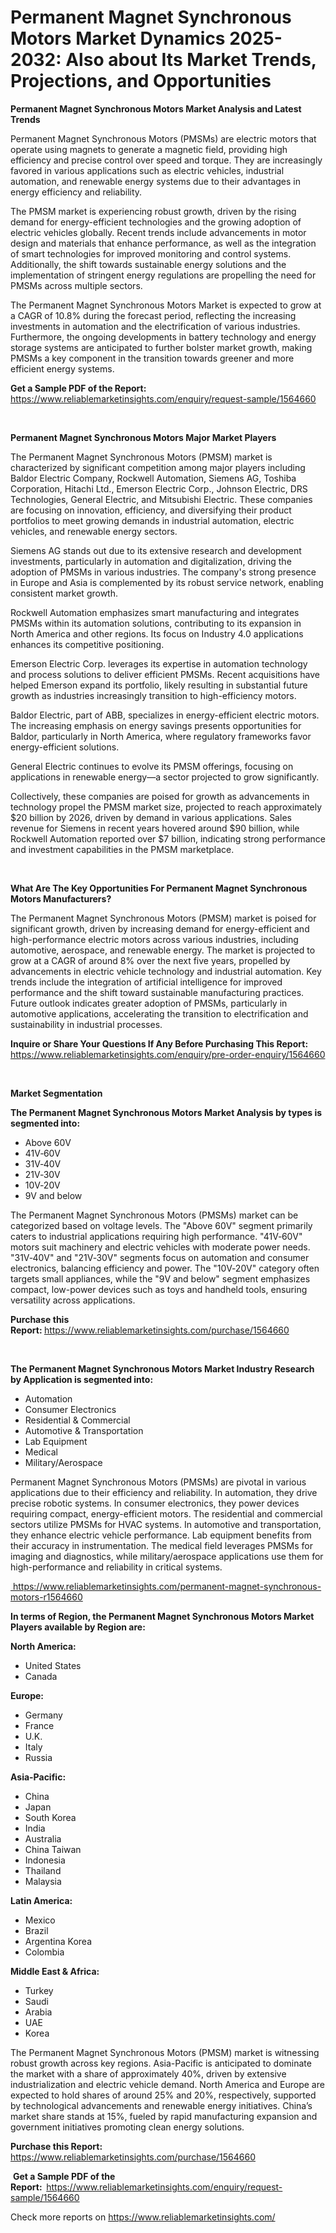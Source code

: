 <p><h1>Permanent Magnet Synchronous Motors Market Dynamics 2025-2032: Also about Its Market Trends, Projections, and Opportunities</h1></p><p><strong>Permanent Magnet Synchronous Motors Market Analysis and Latest Trends</strong></p>
<p><p>Permanent Magnet Synchronous Motors (PMSMs) are electric motors that operate using magnets to generate a magnetic field, providing high efficiency and precise control over speed and torque. They are increasingly favored in various applications such as electric vehicles, industrial automation, and renewable energy systems due to their advantages in energy efficiency and reliability.</p><p>The PMSM market is experiencing robust growth, driven by the rising demand for energy-efficient technologies and the growing adoption of electric vehicles globally. Recent trends include advancements in motor design and materials that enhance performance, as well as the integration of smart technologies for improved monitoring and control systems. Additionally, the shift towards sustainable energy solutions and the implementation of stringent energy regulations are propelling the need for PMSMs across multiple sectors.</p><p>The Permanent Magnet Synchronous Motors Market is expected to grow at a CAGR of 10.8% during the forecast period, reflecting the increasing investments in automation and the electrification of various industries. Furthermore, the ongoing developments in battery technology and energy storage systems are anticipated to further bolster market growth, making PMSMs a key component in the transition towards greener and more efficient energy systems.</p></p>
<p><strong>Get a Sample PDF of the Report:&nbsp;</strong> <a href="https://www.reliablemarketinsights.com/enquiry/request-sample/1564660?utm_campaign=3164&utm_medium=2&utm_source=Github&utm_content=ia&utm_term=08042025&utm_id=permanent-magnet-synchronous-motors">https://www.reliablemarketinsights.com/enquiry/request-sample/1564660</a></p>
<p>&nbsp;</p>
<p><strong>Permanent Magnet Synchronous Motors Major Market Players</strong></p>
<p><p>The Permanent Magnet Synchronous Motors (PMSM) market is characterized by significant competition among major players including Baldor Electric Company, Rockwell Automation, Siemens AG, Toshiba Corporation, Hitachi Ltd., Emerson Electric Corp., Johnson Electric, DRS Technologies, General Electric, and Mitsubishi Electric. These companies are focusing on innovation, efficiency, and diversifying their product portfolios to meet growing demands in industrial automation, electric vehicles, and renewable energy sectors.</p><p>Siemens AG stands out due to its extensive research and development investments, particularly in automation and digitalization, driving the adoption of PMSMs in various industries. The company's strong presence in Europe and Asia is complemented by its robust service network, enabling consistent market growth.</p><p>Rockwell Automation emphasizes smart manufacturing and integrates PMSMs within its automation solutions, contributing to its expansion in North America and other regions. Its focus on Industry 4.0 applications enhances its competitive positioning.</p><p>Emerson Electric Corp. leverages its expertise in automation technology and process solutions to deliver efficient PMSMs. Recent acquisitions have helped Emerson expand its portfolio, likely resulting in substantial future growth as industries increasingly transition to high-efficiency motors.</p><p>Baldor Electric, part of ABB, specializes in energy-efficient electric motors. The increasing emphasis on energy savings presents opportunities for Baldor, particularly in North America, where regulatory frameworks favor energy-efficient solutions.</p><p>General Electric continues to evolve its PMSM offerings, focusing on applications in renewable energy—a sector projected to grow significantly.</p><p>Collectively, these companies are poised for growth as advancements in technology propel the PMSM market size, projected to reach approximately $20 billion by 2026, driven by demand in various applications. Sales revenue for Siemens in recent years hovered around $90 billion, while Rockwell Automation reported over $7 billion, indicating strong performance and investment capabilities in the PMSM marketplace.</p></p>
<p>&nbsp;</p>
<p><strong>What Are The Key Opportunities For Permanent Magnet Synchronous Motors Manufacturers?</strong></p>
<p><p>The Permanent Magnet Synchronous Motors (PMSM) market is poised for significant growth, driven by increasing demand for energy-efficient and high-performance electric motors across various industries, including automotive, aerospace, and renewable energy. The market is projected to grow at a CAGR of around 8% over the next five years, propelled by advancements in electric vehicle technology and industrial automation. Key trends include the integration of artificial intelligence for improved performance and the shift toward sustainable manufacturing practices. Future outlook indicates greater adoption of PMSMs, particularly in automotive applications, accelerating the transition to electrification and sustainability in industrial processes.</p></p>
<p><strong>Inquire or Share Your Questions If Any Before Purchasing This Report:</strong> <a href="https://www.reliablemarketinsights.com/enquiry/pre-order-enquiry/1564660?utm_campaign=3164&utm_medium=2&utm_source=Github&utm_content=ia&utm_term=08042025&utm_id=permanent-magnet-synchronous-motors">https://www.reliablemarketinsights.com/enquiry/pre-order-enquiry/1564660</a></p>
<p>&nbsp;</p>
<p><strong>Market Segmentation</strong></p>
<p><strong>The Permanent Magnet Synchronous Motors Market Analysis by types is segmented into:</strong></p>
<p><ul><li>Above 60V</li><li>41V‐60V</li><li>31V‐40V</li><li>21V‐30V</li><li>10V‐20V</li><li>9V and below</li></ul></p>
<p><p>The Permanent Magnet Synchronous Motors (PMSMs) market can be categorized based on voltage levels. The "Above 60V" segment primarily caters to industrial applications requiring high performance. "41V‐60V" motors suit machinery and electric vehicles with moderate power needs. "31V‐40V" and "21V‐30V" segments focus on automation and consumer electronics, balancing efficiency and power. The "10V‐20V" category often targets small appliances, while the "9V and below" segment emphasizes compact, low-power devices such as toys and handheld tools, ensuring versatility across applications.</p></p>
<p><strong>Purchase this Report:&nbsp;</strong><a href="https://www.reliablemarketinsights.com/purchase/1564660?utm_campaign=3164&utm_medium=2&utm_source=Github&utm_content=ia&utm_term=08042025&utm_id=permanent-magnet-synchronous-motors">https://www.reliablemarketinsights.com/purchase/1564660</a></p>
<p>&nbsp;</p>
<p><strong>The Permanent Magnet Synchronous Motors Market Industry Research by Application is segmented into:</strong></p>
<p><ul><li>Automation</li><li>Consumer Electronics</li><li>Residential & Commercial</li><li>Automotive & Transportation</li><li>Lab Equipment</li><li>Medical</li><li>Military/Aerospace</li></ul></p>
<p><p>Permanent Magnet Synchronous Motors (PMSMs) are pivotal in various applications due to their efficiency and reliability. In automation, they drive precise robotic systems. In consumer electronics, they power devices requiring compact, energy-efficient motors. The residential and commercial sectors utilize PMSMs for HVAC systems. In automotive and transportation, they enhance electric vehicle performance. Lab equipment benefits from their accuracy in instrumentation. The medical field leverages PMSMs for imaging and diagnostics, while military/aerospace applications use them for high-performance and reliability in critical systems.</p></p>
<p><a href="https://www.reliablemarketinsights.com/permanent-magnet-synchronous-motors-r1564660?utm_campaign=3164&utm_medium=2&utm_source=Github&utm_content=ia&utm_term=08042025&utm_id=permanent-magnet-synchronous-motors">&nbsp;https://www.reliablemarketinsights.com/permanent-magnet-synchronous-motors-r1564660</a></p>
<p><strong>In terms of Region, the Permanent Magnet Synchronous Motors Market Players available by Region are:</strong></p>
<p>
    <p> <strong> North America: </strong>
        <ul>
            <li>United States</li>
            <li>Canada</li>
        </ul>
        </p> 
    <p> <strong> Europe: </strong>
        <ul>
            <li>Germany</li>
            <li>France</li>
            <li>U.K.</li>
            <li>Italy</li>
            <li>Russia</li>
        </ul>
        </p> 
    <p> <strong> Asia-Pacific: </strong>
        <ul>
            <li>China</li>
            <li>Japan</li>
            <li>South Korea</li>
            <li>India</li>
            <li>Australia</li>
            <li>China Taiwan</li>
            <li>Indonesia</li>
            <li>Thailand</li>
            <li>Malaysia</li>
        </ul>
        </p> 
    <p> <strong> Latin America: </strong>
        <ul>
            <li>Mexico</li>
            <li>Brazil</li>
            <li>Argentina Korea</li>
            <li>Colombia</li>
        </ul>
        </p> 
    <p> <strong> Middle East & Africa: </strong>
        <ul>
            <li>Turkey</li>
            <li>Saudi</li>
            <li>Arabia</li>
            <li>UAE</li>
            <li>Korea</li>
        </ul>
    </p>
    </p>
<p><p>The Permanent Magnet Synchronous Motors (PMSM) market is witnessing robust growth across key regions. Asia-Pacific is anticipated to dominate the market with a share of approximately 40%, driven by extensive industrialization and electric vehicle demand. North America and Europe are expected to hold shares of around 25% and 20%, respectively, supported by technological advancements and renewable energy initiatives. China’s market share stands at 15%, fueled by rapid manufacturing expansion and government initiatives promoting clean energy solutions.</p></p>
<p><strong>Purchase this Report: </strong><a href="https://www.reliablemarketinsights.com/purchase/1564660?utm_campaign=3164&utm_medium=2&utm_source=Github&utm_content=ia&utm_term=08042025&utm_id=permanent-magnet-synchronous-motors">https://www.reliablemarketinsights.com/purchase/1564660</a></p>
<p>&nbsp;<strong>Get a Sample PDF of the Report:&nbsp;&nbsp;</strong><a href="https://www.reliablemarketinsights.com/enquiry/request-sample/1564660?utm_campaign=3164&utm_medium=2&utm_source=Github&utm_content=ia&utm_term=08042025&utm_id=permanent-magnet-synchronous-motors">https://www.reliablemarketinsights.com/enquiry/request-sample/1564660</a></p>
<p><strong></strong></p>
<p>Check more reports on <a href="https://www.reliablemarketinsights.com/?utm_campaign=3164&utm_medium=2&utm_source=Github&utm_content=ia&utm_term=08042025&utm_id=permanent-magnet-synchronous-motors">https://www.reliablemarketinsights.com/</a></p>